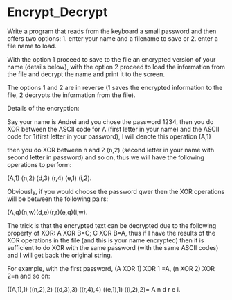 # Encrypt_Decrypt
Write a program that reads from the keyboard a small password and then offers two options: 1. enter your name and a filename to save or 2. enter a file name to load.

With the option 1 proceed to save to the file an encrypted version of your name (details below), with the option 2 proceed to load the information from the file and decrypt the name and print it to the screen.

The options 1 and 2 are in reverse (1 saves the encrypted information to the file, 2 decrypts the information from the file).

Details of the encryption:

Say your name is Andrei  and you chose the password 1234, then you do XOR between the ASCII code for A (first letter in your name) and the ASCII code for 1(first letter in your password), I will denote this operation (A,1)

then you do XOR between n and 2 (n,2) (second letter in your name with second letter in password) and so on, thus we will have the following operations to perform:

(A,1) (n,2) (d,3) (r,4) (e,1) (i,2).

Obviously, if you would choose the password qwer then the XOR operations will be between the following pairs:

(A,q)(n,w)(d,e)(r,r)(e,q)(i,w).

The trick is that the encrypted text can be decrypted due to the following property of XOR: A XOR B=C; C XOR B=A, thus  if I have the results of the XOR operations in the file (and this is your name encrypted) then it is sufficient to do XOR with the same password (with the same ASCII codes) and I will get back the original string.

For example, with the first password, (A XOR 1) XOR 1 =A, (n XOR 2) XOR 2=n and so on:

((A,1),1) ((n,2),2) ((d,3),3) ((r,4),4) ((e,1),1) ((i,2),2)= A n d r e i.

